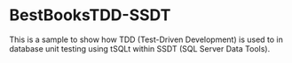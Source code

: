 # BestBooksTDD-SSDT

This is a sample to show how TDD (Test-Driven Development) is used to in database unit testing using tSQLt within SSDT (SQL Server Data Tools).
